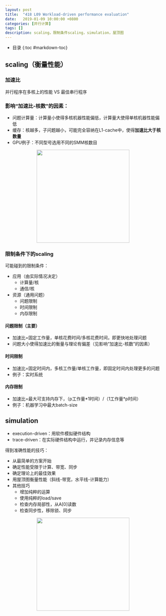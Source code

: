 ```yaml
---
layout: post
title:  "418 L09 Workload-driven performance evaluation"
date:   2019-01-09 10:00:00 +0800
categories: [并行计算]
tags: []
description: scaling，限制条件scaling，simulation，屋顶图
---
```


- 目录
{:toc #markdown-toc}

## scaling（衡量性能）
### 加速比
并行程序在多核上的性能 VS 最佳串行程序

### 影响“加速比-核数”的因素：
- 问题计算量：计算量小使得多核机器性能偏低，计算量大使得单核机器性能偏低
- 缓存：核越多，子问题越小，可能完全容纳在L1-cache中，使得**加速比大于核数量**
- GPU例子：不同型号选用不同的SMM核数目

<center>
<img src="{{ site.baseurl }}/assets/pic/09_speedup.png" height="300px" >
</center>

### 限制条件下的scaling

可能碰到的限制条件：
- 应用（由实际情况决定）
    - 计算量/核
    - 通信/核
- 资源（通用问题）
    - 问题限制
    - 时间限制
    - 内存限制

#### 问题限制（主要）
- 加速比=固定工作量，单核花费时间/多核花费时间，即更快地处理问题
- 问题大小使得加速比的衡量与理论有偏差（见影响“加速比-核数”的因素）

#### 时间限制
- 加速比=固定时间内，多核工作量/单核工作量，即固定时间内处理更多的问题
- 例子：实时系统

#### 内存限制
- 加速比=最大可支持内存下，（p工作量\*1时间）/（1工作量\*p时间）
- 例子：机器学习中最大batch-size

## simulation

- execution-driven：用软件模拟硬件结构
- trace-driven：在实际硬件结构中运行，并记录内存信息等

得到准确性能的技巧：
- 从最简单的方案开始
- 确定性能受限于计算、带宽、同步
- 确定理论上的最佳效果
- 用屋顶图衡量性能（斜线-带宽，水平线-计算能力）
- 其他技巧
    - 增加纯粹的运算
    - 使用纯粹的load/save
    - 检查内存局部性，从A[0]读数
    - 检查同步性，移除锁、同步

<center>
<img src="{{ site.baseurl }}/assets/pic/09_roofline.png" height="300px" >
</center>